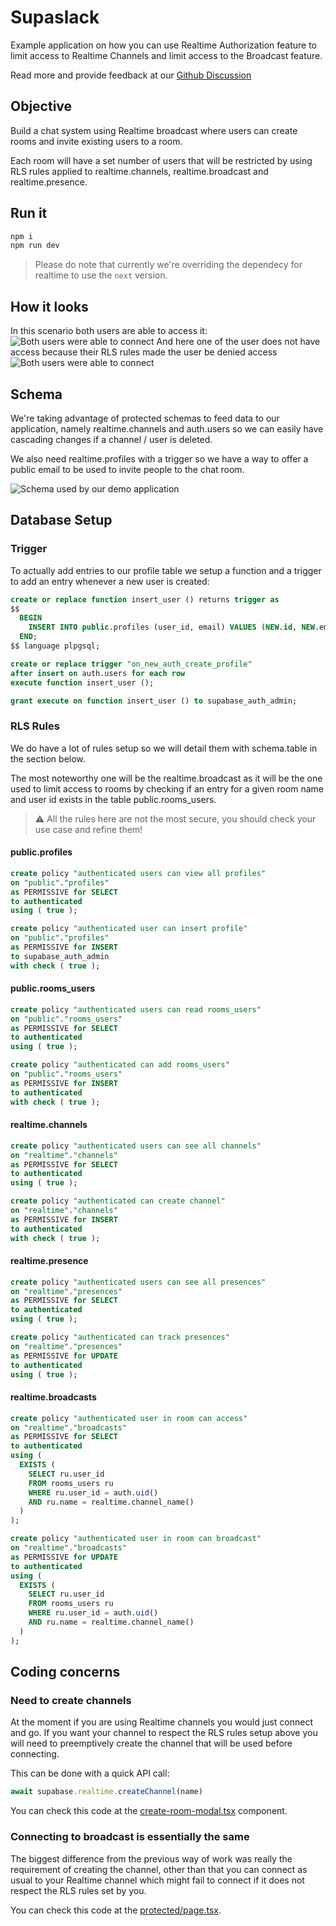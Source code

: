 # Supaslack

Example application on how you can use Realtime Authorization feature to limit access to Realtime Channels and limit access to the Broadcast feature.

Read more and provide feedback at our [Github Discussion](https://github.com/orgs/supabase/discussions/22484)

## Objective

Build a chat system using Realtime broadcast where users can create rooms and invite existing users to a room.

Each room will have a set number of users that will be restricted by using RLS rules applied to realtime.channels, realtime.broadcast and realtime.presence.

## Run it

```sh
npm i
npm run dev
```

> Please do note that currently we're overriding the dependecy for realtime to use the `next` version.

## How it looks
In this scenario both users are able to access it:
![Both users were able to connect](./chat_success.png)
And here one of the user does not have access because their RLS rules made the user be denied access
![Both users were able to connect](./chat_unauthorized.png)

## Schema

We're taking advantage of protected schemas to feed data to our application, namely realtime.channels and auth.users so we can easily have cascading changes if a channel / user is deleted.

We also need realtime.profiles with a trigger so we have a way to offer a public email to be used to invite people to the chat room.

![Schema used by our demo application](./schema.png)

## Database Setup
### Trigger
To actually add entries to our profile table we setup a function and a trigger to add an entry whenever a new user is created:

```sql
create or replace function insert_user () returns trigger as
$$
  BEGIN
    INSERT INTO public.profiles (user_id, email) VALUES (NEW.id, NEW.email); RETURN NEW;
  END;
$$ language plpgsql;

create or replace trigger "on_new_auth_create_profile"
after insert on auth.users for each row
execute function insert_user ();

grant execute on function insert_user () to supabase_auth_admin;
```

### RLS Rules
We do have a lot of rules setup so we will detail them with schema.table in the section below.

The most noteworthy one will be the realtime.broadcast as it will be the one used to limit access to rooms by checking if an entry for a given room name and user id exists in the table public.rooms_users.

> ⚠️ All the rules here are not the most secure, you should check your use case and refine them!
#### public.profiles
```sql
create policy "authenticated users can view all profiles"
on "public"."profiles"
as PERMISSIVE for SELECT
to authenticated
using ( true );

create policy "authenticated user can insert profile"
on "public"."profiles"
as PERMISSIVE for INSERT
to supabase_auth_admin
with check ( true );

```
#### public.rooms_users
```sql
create policy "authenticated users can read rooms_users"
on "public"."rooms_users"
as PERMISSIVE for SELECT
to authenticated
using ( true );

create policy "authenticated can add rooms_users"
on "public"."rooms_users"
as PERMISSIVE for INSERT
to authenticated
with check ( true );
```
#### realtime.channels
```sql
create policy "authenticated users can see all channels"
on "realtime"."channels"
as PERMISSIVE for SELECT
to authenticated
using ( true );

create policy "authenticated can create channel"
on "realtime"."channels"
as PERMISSIVE for INSERT
to authenticated
with check ( true );
```

#### realtime.presence
```sql
create policy "authenticated users can see all presences"
on "realtime"."presences"
as PERMISSIVE for SELECT
to authenticated
using ( true );

create policy "authenticated can track presences"
on "realtime"."presences"
as PERMISSIVE for UPDATE
to authenticated
using ( true );
```
#### realtime.broadcasts
```sql
create policy "authenticated user in room can access"
on "realtime"."broadcasts"
as PERMISSIVE for SELECT
to authenticated
using (
  EXISTS (
    SELECT ru.user_id
    FROM rooms_users ru
    WHERE ru.user_id = auth.uid()
    AND ru.name = realtime.channel_name()
  )
);

create policy "authenticated user in room can broadcast"
on "realtime"."broadcasts"
as PERMISSIVE for UPDATE
to authenticated
using (
  EXISTS (
    SELECT ru.user_id
    FROM rooms_users ru
    WHERE ru.user_id = auth.uid()
    AND ru.name = realtime.channel_name()
  )
);
```

## Coding concerns
### Need to create channels
At the moment if you are using Realtime channels you would just connect and go. If you want your channel to respect the RLS rules setup above you will need to preemptively create the channel that will be used before connecting.

This can be done with a quick API call:
```ts
await supabase.realtime.createChannel(name)
```
You can check this code at the [create-room-modal.tsx](components/create-room-modal.tsx) component.

### Connecting to broadcast is essentially the same
The biggest difference from the previous way of work was really the requirement of creating the channel, other than that you can connect as usual to your Realtime channel which might fail to connect if it does not respect the RLS rules set by you.

You can check this code at the [protected/page.tsx](app/protected/page.tsx).